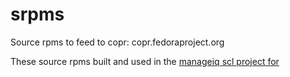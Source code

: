 srpms
=====

Source rpms to feed to copr: copr.fedoraproject.org

These source rpms built and used in the [manageiq scl project for](http://copr.fedoraproject.org/coprs/joev/miq-rubygems-scl/)
